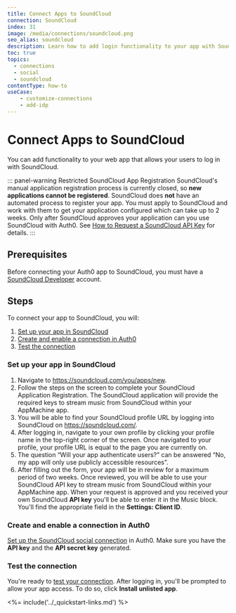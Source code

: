 ```yaml
---
title: Connect Apps to SoundCloud
connection: SoundCloud
index: 31
image: /media/connections/soundcloud.png
seo_alias: soundcloud
description: Learn how to add login functionality to your app with SoundCloud. You will need to obtain a Client Id and Client Secret for SoundCloud.
toc: true
topics:
  - connections
  - social
  - soundcloud
contentType: how-to
useCase:
    - customize-connections
    - add-idp
---
```


# Connect Apps to SoundCloud

You can add functionality to your web app that allows your users to log in with SoundCloud. 

::: panel-warning Restricted SoundCloud App Registration
SoundCloud's manual application registration process is currently closed, so **new applications cannot be registered**. SoundCloud does **not** have an automated process to register your app. You must apply to SoundCloud and work with them to get your application configured which can take up to 2 weeks. Only after SoundCloud approves your application can you use SoundCloud with Auth0. See [How to Request a SoundCloud API Key](https://support.appmachine.com/hc/en-us/articles/115000057244-How-to-request-a-SoundCloud-API-key) for details.
:::

## Prerequisites

Before connecting your Auth0 app to SoundCloud, you must have a [SoundCloud Developer](http://developers.soundcloud.com/) account.

## Steps

To connect your app to SoundCloud, you will:

1. [Set up your app in SoundCloud](#set-up-your-app-in-soundcloud)
2. [Create and enable a connection in Auth0](#create-and-enable-a-connection-in-auth0)
3. [Test the connection](#test-the-connection)

### Set up your app in SoundCloud

1. Navigate to https://soundcloud.com/you/apps/new.
2. Follow the steps on the screen to complete your SoundCloud Application Registration. The SoundCloud application will provide the required keys to stream music from SoundCloud within your AppMachine app.
3. You will be able to find your SoundCloud profile URL by logging into SoundCloud on https://soundcloud.com/.
4. After logging in, navigate to your own profile by clicking your profile name in the top-right corner of the screen. Once navigated to your profile, your profile URL is equal to the page you are currently on.
5. The question “Will your app authenticate users?” can be answered “No, my app will only use publicly accessible resources”.
6. After filling out the form, your app will be in review for a maximum period of two weeks. Once reviewed, you will be able to use your SoundCloud API key to stream music from SoundCloud within your AppMachine app. When your request is approved and you received your own SoundCloud **API key** you'll be able to enter it in the Music block. You'll find the appropriate field in the **Settings: Client ID**.

### Create and enable a connection in Auth0

[Set up the SoundCloud social connection](/dashboard/guides/connections/set-up-connections-social) in Auth0. Make sure you have the **API key** and the **API secret key** generated.

### Test the connection

You're ready to [test your connection](/dashboard/guides/connections/test-connections-social). After logging in, you'll be prompted to allow your app access. To do so, click **Install unlisted app**.

<%= include('../_quickstart-links.md') %>

